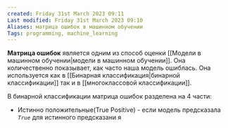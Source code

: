```yaml
---
created: Friday 31st March 2023 09:11
Last modified: Friday 31st March 2023 09:10
Aliases: матрица ошибок в машинном обучении
Tags: programming, machine_learning
---
```


**Матрица ошибок** является одним из способ оценки [[Модели в машинном обучении|модели в машинном обучении]]. Она количественно показывает, как часто наша модель ошиблась. Она используется как в [[Бинарная классификация|бинарной классификации]] так и в [[многоклассовой классификации]].

В бинарной классификации матрица ошибок разделена на 4 части:
- Истинно положительные(True Positive) - если модель предсказала *`True`* для истинного предсказани я
 



